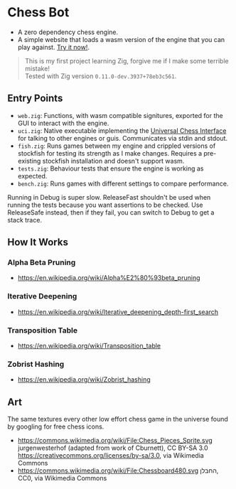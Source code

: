 # Chess Bot

- A zero dependency chess engine.
- A simple website that loads a wasm version of the engine that you can play against. [Try it now!](https://lukegrahamlandry.ca/chess/).

> This is my first project learning Zig, forgive me if I make some terrible mistake!  
> Tested with Zig version `0.11.0-dev.3937+78eb3c561`. 

## Entry Points 

- `web.zig`: Functions, with wasm compatible signitures, exported for the GUI to interact with the engine. 
- `uci.zig`: Native executable implementing the [Universal Chess Interface](https://gist.github.com/DOBRO/2592c6dad754ba67e6dcaec8c90165bf) for talking to other engines or guis. Communicates via stdin and stdout. 
- `fish.zig`: Runs games between my engine and crippled versions of stockfish for testing its strength as I make changes. Requires a pre-existing stockfish installation and doesn't support wasm. 
- `tests.zig`: Behaviour tests that ensure the engine is working as expected. 
- `bench.zig`: Runs games with different settings to compare performance. 

Running in Debug is super slow. ReleaseFast shouldn't be used when running the tests because you want assertions to be checked. Use ReleaseSafe instead, then if they fail, you can switch to Debug to get a stack trace.  

## How It Works

### Alpha Beta Pruning

- https://en.wikipedia.org/wiki/Alpha%E2%80%93beta_pruning

### Iterative Deepening

- https://en.wikipedia.org/wiki/Iterative_deepening_depth-first_search

### Transposition Table 

- https://en.wikipedia.org/wiki/Transposition_table

### Zobrist Hashing

- https://en.wikipedia.org/wiki/Zobrist_hashing

## Art

The same textures every other low effort chess game in the universe found by googling for free chess icons. 

- https://commons.wikimedia.org/wiki/File:Chess_Pieces_Sprite.svg jurgenwesterhof (adapted from work of Cburnett), CC BY-SA 3.0 <https://creativecommons.org/licenses/by-sa/3.0>, via Wikimedia Commons
- https://commons.wikimedia.org/wiki/File:Chessboard480.svg החבלן, CC0, via Wikimedia Commons

